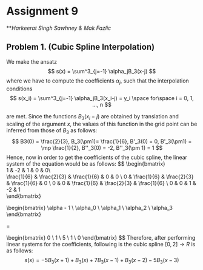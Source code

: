 # Assignment 9
***Harkeerat Singh Sawhney & Mak Fazlic*

## Problem 1. (Cubic Spline Interpolation)
We make the ansatz
$$
s(x) = \sum^3_{j=-1} \alpha_jB_3(x-j)
$$
where we have to compute the coefficients $\alpha_j$, such that the interpolation conditions
$$
s(x_i) = \sum^3_{j=-1} \alpha_jB_3(x_i-j) = y_i \space for\space i = 0, 1, ..., n
$$

are met. Since the functions $B_3 (x_i - j)$ are obtained by translation and scaling of the argument $x$, the values of this function in the grid point can be inferred from those of $B_3$ as follows:
$$
B3(0) = \frac{2}{3}, B_3(\pm1)= \frac{1}{6}, B'_3(0) = 0, B'_3(\pm1) = \mp \frac{1}{2}, B''_3(0) = -2, B''_3(\pm 1) = 1
$$
Hence, now in order to get the coefficients of the cubic spline, the linear system of the equation would be as follows:
$$
\begin{bmatrix}  
1 & -2 & 1 & 0 & 0\\  
\frac{1}{6} & \frac{2}{3} & \frac{1}{6} & 0 & 0 \\
0 & \frac{1}{6} & \frac{2}{3} & \frac{1}{6} & 0 \\
0 & 0 & \frac{1}{6} & \frac{2}{3} & \frac{1}{6} \\
0 & 0 & 1 & -2 & 1   
\end{bmatrix}

\begin{bmatrix}
\alpha - 1 \\
\alpha_0 \\
\alpha_1 \\
\alpha_2 \\
\alpha_3
\end{bmatrix}

= 

\begin{bmatrix}
0 \\
1 \\
5 \\
1 \\
0
\end{bmatrix}
$$
Therefore, after performing linear systems for the coefficients, following is the cubic spline $[0, 2] \rightarrow R$ is as follows:
$$
s(x) = -5B_3(x+1) + B_3(x) + 7B_3(x-1) + B_3(x-2) - 5B_3(x-3)
$$

